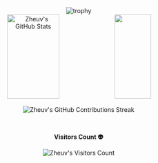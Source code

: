 
<div align="center">
<img src="https://github-profile-trophy.vercel.app/?username=zheuv&theme=radical" alt="trophy">
</div>


<!--Skill And More Information--> 
<div align="center">  
  <img width="49%" height="195px" src="https://github-readme-stats.vercel.app/api?username=zheuv&show_icons=true&count_private=true&hide_border=true&title_color=00b3ff&icon_color=00b4ff&text_color=c9d1d9&bg_color=0d1117" alt="Zheuv's GitHub Stats" /> 
  <img width="41%" height="195px" src="https://github-readme-stats.vercel.app/api/top-langs/?username=zheuv&layout=compact&hide_border=true&title_color=00b3ff&text_color=00b4ff&bg_color=0d1117" />
</div>

<!--Total Contributions--> 
 <p align="center">
   <img src="https://github-readme-streak-stats.herokuapp.com?user=zheuv&theme=tokyonight_duo&hide_border=true" alt="Zheuv's GitHub Contributions Streak" />
 </p>

<!--Visits Counter-->   
<div align="center">
  <br><p align="centre"><b>Visitors Count 👽 </b></p>  
  <p align="center"><img align="center" src="https://profile-counter.glitch.me/{zheuv}/count.svg" alt="Zheuv's Visitors Count" /></p> 
  <br>
</div>



<!--
**zheuv/zheuv** is a ✨ _special_ ✨ repository because its `README.md` (this file) appears on your GitHub profile.

Here are some ideas to get you started:

- 🔭 I’m currently working on ...
- 🌱 I’m currently learning ...
- 👯 I’m looking to collaborate on ...
- 🤔 I’m looking for help with ...
- 💬 Ask me about ...
- 📫 How to reach me: ...
- 😄 Pronouns: ...
- ⚡ Fun fact: ...
-->
